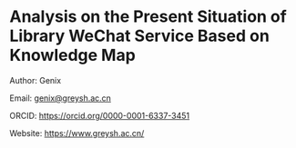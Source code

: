 # Analysis on the Present Situation of Library WeChat Service Based on Knowledge Map

Author: Genix

Email: genix@greysh.ac.cn

ORCID: <https://orcid.org/0000-0001-6337-3451>

Website: <https://www.greysh.ac.cn/>
